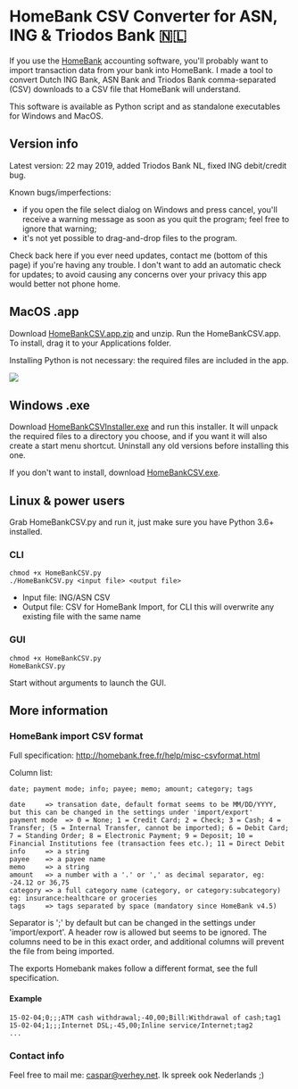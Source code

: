 # HomeBank CSV Converter for ASN, ING & Triodos Bank 🇳🇱

If you use the [HomeBank](http://homebank.free.fr/en/index.php) accounting software, you'll probably want to import transaction data from your bank into HomeBank. I made a tool to convert Dutch ING Bank, ASN Bank and Triodos Bank comma-separated (CSV) downloads to a CSV file that HomeBank will understand.

This software is available as Python script and as standalone executables for Windows and MacOS.
 
## Version info

Latest version: 22 may 2019, added Triodos Bank NL, fixed ING debit/credit bug.

Known bugs/imperfections:
- if you open the file select dialog on Windows and press cancel, you'll receive a warning message as soon as you quit the program; feel free to ignore that warning;
- it's not yet possible to drag-and-drop files to the program.

Check back here if you ever need updates, contact me (bottom of this page) if you're having any trouble. I don't want to add an automatic check for updates; to avoid causing any concerns over your privacy this app would better not phone home.

## MacOS .app
Download [HomeBankCSV.app.zip](https://github.com/cwverhey/HomeBankCSV/raw/master/releases/HomeBankCSV.app.zip) and unzip. Run the HomeBankCSV.app. To install, drag it to your Applications folder.

Installing Python is not necessary: the required files are included in the app.

<img align="left" src="build-files/images/screenshot_macos.png" />
<br clear="all" />

## Windows .exe
Download [HomeBankCSVInstaller.exe](https://github.com/cwverhey/HomeBankCSV/raw/master/releases/HomeBankCSVInstaller.exe) and run this installer. It will unpack the required files to a directory you choose, and if you want it will also create a start menu shortcut. Uninstall any old versions before installing this one.

If you don't want to install, download [HomeBankCSV.exe](https://github.com/cwverhey/HomeBankCSV/raw/master/releases/HomeBankCSV.exe).

## Linux & power users
Grab HomeBankCSV.py and run it, just make sure you have Python 3.6+ installed.

### CLI
    chmod +x HomeBankCSV.py
	./HomeBankCSV.py <input file> <output file>

- Input file: ING/ASN CSV
- Output file: CSV for HomeBank Import, for CLI this will overwrite any existing file with the same name

### GUI
    chmod +x HomeBankCSV.py
	HomeBankCSV.py

Start without arguments to launch the GUI.

## More information
### HomeBank import CSV format
Full specification: http://homebank.free.fr/help/misc-csvformat.html

Column list:

    date; payment mode; info; payee; memo; amount; category; tags

```
date     => transation date, default format seems to be MM/DD/YYYY, but this can be changed in the settings under 'import/export'
payment mode  => 0 = None; 1 = Credit Card; 2 = Check; 3 = Cash; 4 = Transfer; (5 = Internal Transfer, cannot be imported); 6 = Debit Card; 7 = Standing Order; 8 = Electronic Payment; 9 = Deposit; 10 = Financial Institutions fee (transaction fees etc.); 11 = Direct Debit
info     => a string
payee    => a payee name
memo     => a string
amount   => a number with a '.' or ',' as decimal separator, eg: -24.12 or 36,75
category => a full category name (category, or category:subcategory) eg: insurance:healthcare or groceries 
tags	 => tags separated by space (mandatory since HomeBank v4.5)
```

Separator is ';' by default but can be changed in the settings under 'import/export'. A header row is allowed but seems to be ignored. The columns need to be in this exact order, and additional columns will prevent the file from being imported.

The exports Homebank makes follow a different format, see the full specification.

#### Example
    15-02-04;0;;;ATM cash withdrawal;-40,00;Bill:Withdrawal of cash;tag1
    15-02-04;1;;;Internet DSL;-45,00;Inline service/Internet;tag2
    ...

### Contact info
Feel free to mail me: caspar@verhey.net. Ik spreek ook Nederlands ;)
